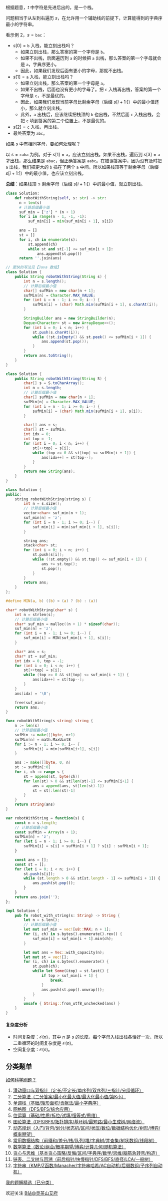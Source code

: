 根据题意，$t$ 中字符是先进后出的，是一个栈。

问题相当于从左到右遍历 $s$，在允许用一个辅助栈的前提下，计算能得到的字典序最小的字符串。

看示例 2，$s=\texttt{bac}$：

- $s[0]=\texttt{b}$ 入栈，能立刻出栈吗？
   - 如果立刻出栈，那么答案的第一个字母是 $\texttt{b}$。
   - 如果不出栈，后面遍历到 $\texttt{a}$ 的时候把 $\texttt{a}$ 出栈，那么答案的第一个字母就会是 $\texttt{a}$，字典序更小。
   - 因此，如果我们发现后面有更小的字母，那就不出栈。
- $s[1]=\texttt{a}$ 入栈，能立刻出栈吗？
   - 如果立刻出栈，那么答案的第一个字母是 $\texttt{a}$。
   - 如果不出栈，后面也没有更小的字母了。把 $\texttt{c}$ 入栈再出栈，答案的第一个字母是 $\texttt{c}$，不是最优的。
   - 因此，如果我们发现当前字母比剩余字母（后缀 $s[i+1:]$）中的最小值还小，那么就立刻出栈。
   - 此外，$\texttt{a}$ 出栈后，应该继续把栈顶的 $\texttt{b}$ 也出栈，不然后面 $\texttt{c}$ 入栈出栈，会把 $\texttt{c}$ 填到答案的第二个位置上，不是最优的。
- $s[2]=\texttt{c}$ 入栈，再出栈。
- 最终答案为 $\texttt{abc}$。

如果 $s$ 中有相同字母，要如何处理呢？

以 $s=\texttt{caba}$ 为例。对于 $s[1]=\texttt{a}$，应该立刻出栈。如果不出栈，遍历到 $s[3]=\texttt{a}$ 才出栈，那么结果是 $\texttt{abac}$，但正确答案是 $\texttt{aabc}$。在错误答案中，因为没有及时把 $\texttt{a}$ 出栈，我们把更大的 $\texttt{b}$ 插在了两个 $\texttt{a}$ 中间。所以如果栈顶等于剩余字母（后缀 $s[i+1:]$）中的最小值，也应该立刻出栈。

**总结**：如果栈顶 $\le$ 剩余字母（后缀 $s[i+1:]$）中的最小值，就立刻出栈。

```py [sol-Python3]
class Solution:
    def robotWithString(self, s: str) -> str:
      n = len(s)
      # 计算后缀最小值
      suf_min = ['z'] * (n + 1)
      for i in range(n - 1, -1, -1):
          suf_min[i] = min(suf_min[i + 1], s[i])

      ans = []
      st = []
      for i, ch in enumerate(s):
          st.append(ch)
          while st and st[-1] <= suf_min[i + 1]:
              ans.append(st.pop())
      return ''.join(ans)
```

```java [sol-Java]
// 更快的写法见【Java 数组】
class Solution {
    public String robotWithString(String s) {
        int n = s.length();
        // 计算后缀最小值
        char[] sufMin = new char[n + 1];
        sufMin[n] = Character.MAX_VALUE;
        for (int i = n - 1; i >= 0; i--) {
            sufMin[i] = (char) Math.min(sufMin[i + 1], s.charAt(i));
        }

        StringBuilder ans = new StringBuilder(n);
        Deque<Character> st = new ArrayDeque<>();
        for (int i = 0; i < n; i++) {
            st.push(s.charAt(i));
            while (!st.isEmpty() && st.peek() <= sufMin[i + 1]) {
                ans.append(st.pop());
            }
        }
        return ans.toString();
    }
}
```

```java [sol-Java 数组]
class Solution {
    public String robotWithString(String S) {
        char[] s = S.toCharArray();
        int n = s.length;
        // 计算后缀最小值
        char[] sufMin = new char[n + 1];
        sufMin[n] = Character.MAX_VALUE;
        for (int i = n - 1; i >= 0; i--) {
            sufMin[i] = (char) Math.min(sufMin[i + 1], s[i]);
        }

        char[] ans = s;
        char[] st = sufMin;
        int idx = 0;
        int top = -1;
        for (int i = 0; i < n; i++) {
            st[++top] = s[i];
            while (top >= 0 && st[top] <= sufMin[i + 1]) {
                ans[idx++] = st[top--];
            }
        }
        return new String(ans);
    }
}
```

```cpp [sol-C++]
class Solution {
public:
    string robotWithString(string s) {
        int n = s.size();
        // 计算后缀最小值
        vector<char> suf_min(n + 1);
        suf_min[n] = 'z';
        for (int i = n - 1; i >= 0; i--) {
            suf_min[i] = min(suf_min[i + 1], s[i]);
        }

        string ans;
        stack<char> st;
        for (int i = 0; i < n; i++) {
            st.push(s[i]);
            while (!st.empty() && st.top() <= suf_min[i + 1]) {
                ans += st.top();
                st.pop();
            }
        }
        return ans;
    }
};
```

```c [sol-C]
#define MIN(a, b) ((b) < (a) ? (b) : (a))

char* robotWithString(char* s) {
    int n = strlen(s);
    // 计算后缀最小值
    char* suf_min = malloc((n + 1) * sizeof(char));
    suf_min[n] = 'z';
    for (int i = n - 1; i >= 0; i--) {
        suf_min[i] = MIN(suf_min[i + 1], s[i]);
    }

    char* ans = s;
    char* st = suf_min;
    int idx = 0, top = -1;
    for (int i = 0; i < n; i++) {
        st[++top] = s[i];
        while (top >= 0 && st[top] <= suf_min[i + 1]) {
            ans[idx++] = st[top--];
        }
    }
    ans[idx] = '\0';

    free(suf_min);
    return ans;
}
```

```go [sol-Go]
func robotWithString(s string) string {
	n := len(s)
	// 计算后缀最小值
	sufMin := make([]byte, n+1)
	sufMin[n] = math.MaxUint8
	for i := n - 1; i >= 0; i-- {
		sufMin[i] = min(sufMin[i+1], s[i])
	}

	ans := make([]byte, 0, n)
	st := sufMin[:0]
	for i, ch := range s {
		st = append(st, byte(ch))
		for len(st) > 0 && st[len(st)-1] <= sufMin[i+1] {
			ans = append(ans, st[len(st)-1])
			st = st[:len(st)-1]
		}
	}
	return string(ans)
}
```

```js [sol-JavaScript]
var robotWithString = function(s) {
    const n = s.length;
    // 计算后缀最小值
    const sufMin = Array(n + 1);
    sufMin[n] = 'z';
    for (let i = n - 1; i >= 0; i--) {
        sufMin[i] = s[i] < sufMin[i + 1] ? s[i] : sufMin[i + 1];
    }

    const ans = [];
    const st = [];
    for (let i = 0; i < n; i++) {
        st.push(s[i]);
        while (st.length > 0 && st[st.length - 1] <= sufMin[i + 1]) {
            ans.push(st.pop());
        }
    }
    return ans.join('');
};
```

```rust [sol-Rust]
impl Solution {
    pub fn robot_with_string(s: String) -> String {
        let n = s.len();
        // 计算后缀最小值
        let mut suf_min = vec![u8::MAX; n + 1];
        for (i, ch) in s.bytes().enumerate().rev() {
            suf_min[i] = suf_min[i + 1].min(ch);
        }

        let mut ans = Vec::with_capacity(n);
        let mut st = vec![];
        for (i, ch) in s.bytes().enumerate() {
            st.push(ch);
            while let Some(&top) = st.last() {
                if top > suf_min[i + 1] {
                    break;
                }
                ans.push(st.pop().unwrap());
            }
        }
        unsafe { String::from_utf8_unchecked(ans) }
    }
}
```

#### 复杂度分析

- 时间复杂度：$\mathcal{O}(n)$，其中 $n$ 是 $s$ 的长度。每个字母入栈出栈各恰好一次，所以二重循环的时间复杂度是 $\mathcal{O}(n)$。
- 空间复杂度：$\mathcal{O}(n)$。

## 分类题单

[如何科学刷题？](https://leetcode.cn/circle/discuss/RvFUtj/)

1. [滑动窗口与双指针（定长/不定长/单序列/双序列/三指针/分组循环）](https://leetcode.cn/circle/discuss/0viNMK/)
2. [二分算法（二分答案/最小化最大值/最大化最小值/第K小）](https://leetcode.cn/circle/discuss/SqopEo/)
3. [单调栈（基础/矩形面积/贡献法/最小字典序）](https://leetcode.cn/circle/discuss/9oZFK9/)
4. [网格图（DFS/BFS/综合应用）](https://leetcode.cn/circle/discuss/YiXPXW/)
5. [位运算（基础/性质/拆位/试填/恒等式/思维）](https://leetcode.cn/circle/discuss/dHn9Vk/)
6. [图论算法（DFS/BFS/拓扑排序/基环树/最短路/最小生成树/网络流）](https://leetcode.cn/circle/discuss/01LUak/)
7. [动态规划（入门/背包/划分/状态机/区间/状压/数位/数据结构优化/树形/博弈/概率期望）](https://leetcode.cn/circle/discuss/tXLS3i/)
8. [常用数据结构（前缀和/差分/栈/队列/堆/字典树/并查集/树状数组/线段树）](https://leetcode.cn/circle/discuss/mOr1u6/)
9. [数学算法（数论/组合/概率期望/博弈/计算几何/随机算法）](https://leetcode.cn/circle/discuss/IYT3ss/)
10. [贪心与思维（基本贪心策略/反悔/区间/字典序/数学/思维/脑筋急转弯/构造）](https://leetcode.cn/circle/discuss/g6KTKL/)
11. [链表、二叉树与回溯（前后指针/快慢指针/DFS/BFS/直径/LCA/一般树）](https://leetcode.cn/circle/discuss/K0n2gO/)
12. [字符串（KMP/Z函数/Manacher/字符串哈希/AC自动机/后缀数组/子序列自动机）](https://leetcode.cn/circle/discuss/SJFwQI/)

[我的题解精选（已分类）](https://github.com/EndlessCheng/codeforces-go/blob/master/leetcode/SOLUTIONS.md)

欢迎关注 [B站@灵茶山艾府](https://space.bilibili.com/206214)

